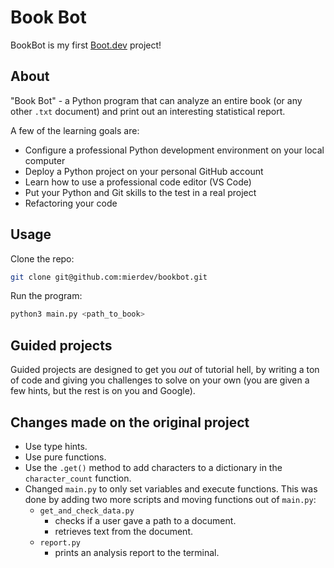 # Book Bot

BookBot is my first [Boot.dev](https://www.boot.dev) project!

## About

"Book Bot" - a Python program that can analyze an entire book (or any other `.txt` document) and print out an interesting statistical report. 

A few of the learning goals are:
- Configure a professional Python development environment on your local computer
- Deploy a Python project on your personal GitHub account
- Learn how to use a professional code editor (VS Code)
- Put your Python and Git skills to the test in a real project
- Refactoring your code

## Usage

Clone the repo:
```bash
git clone git@github.com:mierdev/bookbot.git
```

Run the program:
```bash
python3 main.py <path_to_book>
```

## Guided projects

Guided projects are designed to get you *out* of tutorial hell, by writing a ton of code and giving you challenges to solve on your own (you are given a few hints, but the rest is on you and Google).

## Changes made on the original project

- Use type hints.
- Use pure functions.
- Use the `.get()` method to add characters to a dictionary in the `character_count` function.
- Changed `main.py` to only set variables and execute functions. This was done by adding two more scripts and moving functions out of `main.py`:
  - `get_and_check_data.py`
      - checks if a user gave a path to a document.
      - retrieves text from the document.
  - `report.py`
    - prints an analysis report to the terminal.
